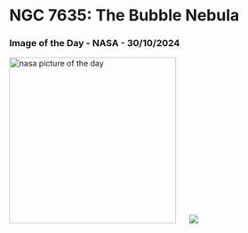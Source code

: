 # NGC 7635: The Bubble Nebula
### Image of the Day - NASA - 30/10/2024
<img src="https://apod.nasa.gov/apod/image/2410/BubbleRed_Leader_960.jpg" alt="nasa picture of the day" width="300"/>&nbsp; &nbsp; &nbsp; <img src="https://github-readme-streak-stats.herokuapp.com/?user=tempo-riz&theme=highcontrast" >
 
 
 
 
 
 
 
 
 
 
 
 
 
 
 
 
 
 
 
 
 
 
 
 
 
 
 
 
 
 
 
 
 
 
 
 
 
 
 
 
 
 
 
 
 
 
 
 
 
 
 
 
 
 
 
 
 
 
 
 
 
 
 
 
 
 
 
 
 
 
 
 
 
 
 
 
 
 
